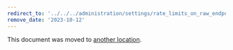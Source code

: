 ```yaml
---
redirect_to: '../../../administration/settings/rate_limits_on_raw_endpoints.md'
remove_date: '2023-10-12'
---
```


This document was moved to [another location](../../../administration/settings/rate_limits_on_raw_endpoints.md).

<!-- This redirect file can be deleted after <2023-10-12>. -->
<!-- Redirects that point to other docs in the same project expire in three months. -->
<!-- Redirects that point to docs in a different project or site (for example, link is not relative and starts with `https:`) expire in one year. -->
<!-- Before deletion, see: https://docs.gitlab.com/ee/development/documentation/redirects.html -->
